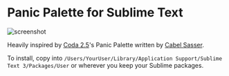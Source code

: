 # Panic Palette for Sublime Text

![screenshot](https://raw.githubusercontent.com/iest/Panic-Palette-Sublime/master/screenshot.png)

Heavily inspired by [Coda 2.5](http://panic.com/coda/)'s Panic Palette written by [Cabel Sasser](https://twitter.com/cabel).

To install, copy into `/Users/YourUser/Library/Application Support/Sublime Text 3/Packages/User` or wherever you keep your Sublime packages.

